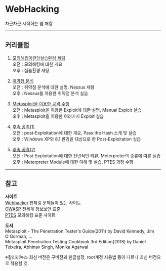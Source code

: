 # WebHacking
차근차근 시작하는 웹 해킹

* * * 

## 커리큘럼   

1. [모의해킹이란?/실습환경 세팅](https://www.notion.so/1-183d39198d3b46b2814db448a1400291)   
    오전 : 모의해킹에 대한 개요   
    오후 : 실습환경 세팅   

2. [취약점 분석](https://www.notion.so/2-9dc728490aa74f24938d7c4a4d9285df)   
    오전 : 취약점 분석에 대한 설명, Nessus 세팅   
    오후 : Nessus를 이용한 취약점 분석 실습   

3. [Metasploit을 이용한 공격 수행](https://www.notion.so/3-Metasploit-5a3884874211413d933c91c3d44492b2)   
    오전 : Metasploit을 이용한 Exploit에 대한 설명, Manual Exploit 실습   
    오후 : Metasploit을 이용한 여러가지 Exploit 실습   

4. [후속 공격(1)](https://www.notion.so/4-1-b2c7a348eaf54489990ae7eca8680c6d)   
    오전 : post-Exploitation에 대한 개요, Pass the Hash 소개 및 실습   
    오후 : Windows XP와 8.1 환경을 대상으로 한 Post-Exploitation 실습   

5. [후속 공격(2)](https://www.notion.so/5-2-1910229496574c228dfdf6c297c886ae)   
    오전 : Post-Exploitation에 대한 전반적인 리뷰, Meterpreter의 종류에 따른 실습   
    오후 : Meterpreter Module에 대한 이해 및 실습, PTES 과정 수행   










* * *

## 참고   

**사이트**   
[Webhacker](https://webhacking.kr/) 웹해킹 문제들이 있는 사이트   
[OWASP](https://owasp.org/www-community/attacks/) 전세계 정보보안 표준    
[PTES](http://www.pentest-standard.org/index.php/Main_Page) 모의해킹 표준 사이트   


**도서**   
Metasploit - The Penetration Tester's Guide(2011) by David Kennedy, Jim O'Gorman, ...   
Metasploit Penetration Testing Cookbook 3rd Edition(2018) by Daniel Teixeira, Abhinav Singh, Monika Agarwal   



※칼리리눅스 최신 버전은 구버전과 한글설정, root계정 사용법 등이 다르니 최신 버전으로 적용할 것.  
  

